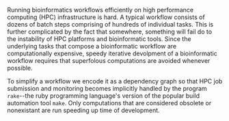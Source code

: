 Running bioinformatics workflows efficiently on high performance computing (HPC) 
infrastructure is hard. A typical workflow consists of dozens of batch steps comprising of 
hundreds of individual tasks. This is further complicated by the fact that 
somewhere, something will fail do to the instability of HPC platforms and bioinformatic
tools. Since the underlying tasks that compose a bioinformatic workflow are computationally
expensive, speedy iterative devolpment of a bioinformatic workflow requires that superfolous 
computations are avoided whenever possible.

To simplify a workflow we encode it as a dependency graph so that HPC job submission and monitoring 
becomes implicitly handled by the program `rake`--the ruby programming language's version of the popular
build automation tool `make`. Only computations that are considered obsolete or nonexistant are run speeding
up time of development.



